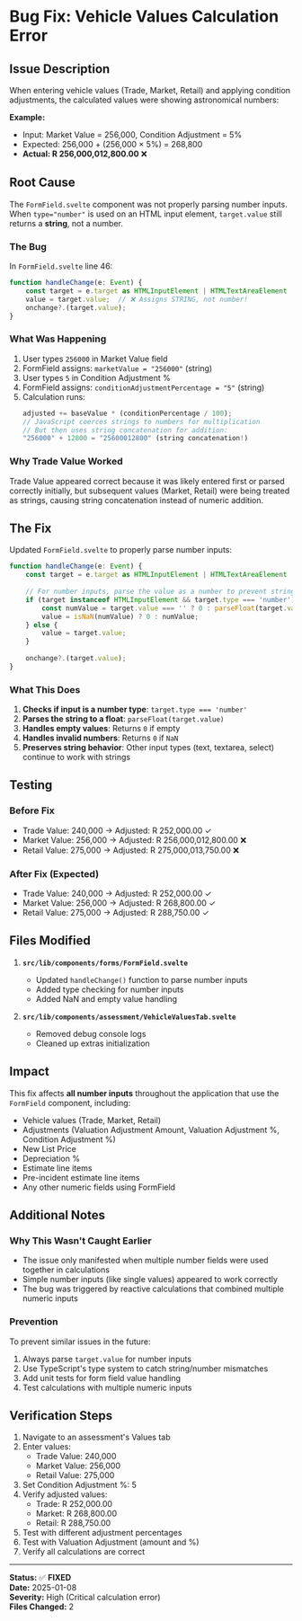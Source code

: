 # Bug Fix: Vehicle Values Calculation Error

## Issue Description

When entering vehicle values (Trade, Market, Retail) and applying condition adjustments, the calculated values were showing astronomical numbers:

**Example:**
- Input: Market Value = 256,000, Condition Adjustment = 5%
- Expected: 256,000 + (256,000 × 5%) = 268,800
- **Actual: R 256,000,012,800.00** ❌

## Root Cause

The `FormField.svelte` component was not properly parsing number inputs. When `type="number"` is used on an HTML input element, `target.value` still returns a **string**, not a number.

### The Bug

In `FormField.svelte` line 46:

```typescript
function handleChange(e: Event) {
    const target = e.target as HTMLInputElement | HTMLTextAreaElement | HTMLSelectElement;
    value = target.value;  // ❌ Assigns STRING, not number!
    onchange?.(target.value);
}
```

### What Was Happening

1. User types `256000` in Market Value field
2. FormField assigns: `marketValue = "256000"` (string)
3. User types `5` in Condition Adjustment %
4. FormField assigns: `conditionAdjustmentPercentage = "5"` (string)
5. Calculation runs:
   ```typescript
   adjusted += baseValue * (conditionPercentage / 100);
   // JavaScript coerces strings to numbers for multiplication
   // But then uses string concatenation for addition:
   "256000" + 12800 = "25600012800" (string concatenation!)
   ```

### Why Trade Value Worked

Trade Value appeared correct because it was likely entered first or parsed correctly initially, but subsequent values (Market, Retail) were being treated as strings, causing string concatenation instead of numeric addition.

## The Fix

Updated `FormField.svelte` to properly parse number inputs:

```typescript
function handleChange(e: Event) {
    const target = e.target as HTMLInputElement | HTMLTextAreaElement | HTMLSelectElement;
    
    // For number inputs, parse the value as a number to prevent string concatenation issues
    if (target instanceof HTMLInputElement && target.type === 'number') {
        const numValue = target.value === '' ? 0 : parseFloat(target.value);
        value = isNaN(numValue) ? 0 : numValue;
    } else {
        value = target.value;
    }
    
    onchange?.(target.value);
}
```

### What This Does

1. **Checks if input is a number type**: `target.type === 'number'`
2. **Parses the string to a float**: `parseFloat(target.value)`
3. **Handles empty values**: Returns `0` if empty
4. **Handles invalid numbers**: Returns `0` if `NaN`
5. **Preserves string behavior**: Other input types (text, textarea, select) continue to work with strings

## Testing

### Before Fix
- Trade Value: 240,000 → Adjusted: R 252,000.00 ✓
- Market Value: 256,000 → Adjusted: R 256,000,012,800.00 ❌
- Retail Value: 275,000 → Adjusted: R 275,000,013,750.00 ❌

### After Fix (Expected)
- Trade Value: 240,000 → Adjusted: R 252,000.00 ✓
- Market Value: 256,000 → Adjusted: R 268,800.00 ✓
- Retail Value: 275,000 → Adjusted: R 288,750.00 ✓

## Files Modified

1. **`src/lib/components/forms/FormField.svelte`**
   - Updated `handleChange()` function to parse number inputs
   - Added type checking for number inputs
   - Added NaN and empty value handling

2. **`src/lib/components/assessment/VehicleValuesTab.svelte`**
   - Removed debug console logs
   - Cleaned up extras initialization

## Impact

This fix affects **all number inputs** throughout the application that use the `FormField` component, including:

- Vehicle values (Trade, Market, Retail)
- Adjustments (Valuation Adjustment Amount, Valuation Adjustment %, Condition Adjustment %)
- New List Price
- Depreciation %
- Estimate line items
- Pre-incident estimate line items
- Any other numeric fields using FormField

## Additional Notes

### Why This Wasn't Caught Earlier

- The issue only manifested when multiple number fields were used together in calculations
- Simple number inputs (like single values) appeared to work correctly
- The bug was triggered by reactive calculations that combined multiple numeric inputs

### Prevention

To prevent similar issues in the future:
1. Always parse `target.value` for number inputs
2. Use TypeScript's type system to catch string/number mismatches
3. Add unit tests for form field value handling
4. Test calculations with multiple numeric inputs

## Verification Steps

1. Navigate to an assessment's Values tab
2. Enter values:
   - Trade Value: 240,000
   - Market Value: 256,000
   - Retail Value: 275,000
3. Set Condition Adjustment %: 5
4. Verify adjusted values:
   - Trade: R 252,000.00
   - Market: R 268,800.00
   - Retail: R 288,750.00
5. Test with different adjustment percentages
6. Test with Valuation Adjustment (amount and %)
7. Verify all calculations are correct

---

**Status:** ✅ **FIXED**  
**Date:** 2025-01-08  
**Severity:** High (Critical calculation error)  
**Files Changed:** 2

